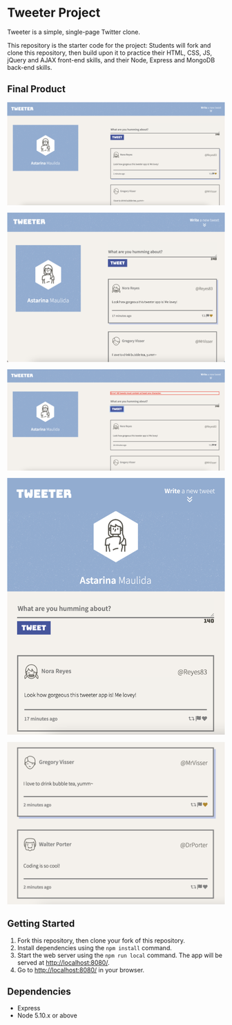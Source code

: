 # Tweeter Project

Tweeter is a simple, single-page Twitter clone.

This repository is the starter code for the project: Students will fork and clone this repository, then build upon it to practice their HTML, CSS, JS, jQuery and AJAX front-end skills, and their Node, Express and MongoDB back-end skills.

## Final Product

!["Tweet Desktop View"](https://github.com/astarinamaulida/tweeter/blob/master/docs/tweet-desktop-view.png)

!["Tweet Smaller Desktop View"](https://github.com/astarinamaulida/tweeter/blob/master/docs/tweet-smaller-desktop.png)

!["Tweet Error Message"](https://github.com/astarinamaulida/tweeter/blob/master/docs/tweet-error-message.png)

!["Tweet Tablet View"](https://github.com/astarinamaulida/tweeter/blob/master/docs/tweet-tablet-view.png)

!["Tweets"](https://github.com/astarinamaulida/tweeter/blob/master/docs/tweets.png)

## Getting Started

1. Fork this repository, then clone your fork of this repository.
2. Install dependencies using the `npm install` command.
3. Start the web server using the `npm run local` command. The app will be served at <http://localhost:8080/>.
4. Go to <http://localhost:8080/> in your browser.

## Dependencies

- Express
- Node 5.10.x or above
